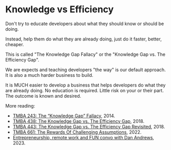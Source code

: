 # Knowledge vs Efficiency

Don't try to educate developers about what they should know or should be doing.

Instead, help them do what they are already doing, just do it faster, better, cheaper.

This is called "The Knowledge Gap Fallacy" or the "Knowledge Gap vs. The Efficiency Gap".

We are expects and teaching developers "the way" is our default approach. It is also a much harder business to build.

It is MUCH easier to develop a business that helps developers do what they are already doing. No education is required. Little risk on your or their part. The outcome is known and desired.

More reading:

* [TMBA 243: The “Knowledge Gap” Fallacy](https://tropicalmba.com/episodes/knowledge), 2014.
* [TMBA 438: The Knowledge Gap vs. The Efficiency Gap](https://tropicalmba.com/episodes/knowledgevsefficiency), 2018.
* [TMBA 443: The Knowledge Gap vs. The Efficiency Gap Revisited](https://tropicalmba.com/episodes/knowedgeversusefficiencyrevisited), 2018.
* [TMBA 661: The Rewards Of Challenging Assumptions](https://tropicalmba.com/episodes/rewards-of-challenging-assumptions), 2022.
* [Entrepreneurship, remote work and FUN convo with Dan Andrews](https://noahkagan.com/dan-andrews/), 2023.




